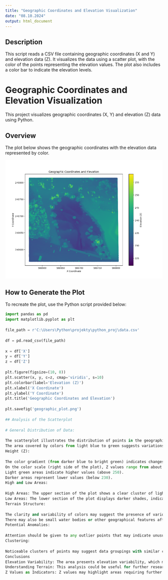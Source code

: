 ```yaml
---
title: "Geographic Coordinates and Elevation Visualization"
date: "08.10.2024"
output: html_document
---
```


## Description

This script reads a CSV file containing geographic coordinates (X and Y) and elevation data (Z). It visualizes the data using a scatter plot, with the color of the points representing the elevation values. The plot also includes a color bar to indicate the elevation levels.


# Geographic Coordinates and Elevation Visualization

This project visualizes geographic coordinates (X, Y) and elevation (Z) data using Python.

## Overview

The plot below shows the geographic coordinates with the elevation data represented by color.

![Geographic Plot](./fig1.png)

## How to Generate the Plot

To recreate the plot, use the Python script provided below:

```python
import pandas as pd
import matplotlib.pyplot as plt

file_path = r'C:\Users\Python\projekty\python_proj\data.csv'

df = pd.read_csv(file_path)

x = df['X']
y = df['Y']
z = df['Z']

plt.figure(figsize=(10, 8))
plt.scatter(x, y, c=z, cmap='viridis', s=10)
plt.colorbar(label='Elevation (Z)')
plt.xlabel('X Coordinate')
plt.ylabel('Y Coordinate')
plt.title('Geographic Coordinates and Elevation')

plt.savefig('geographic_plot.png')

## Analysis of the Scatterplot

# General Distribution of Data:

The scatterplot illustrates the distribution of points in the geographical space. The X and Y axes represent geographical coordinates, while the colors indicate elevation values.
The area covered by colors from light blue to green suggests variations in elevation, indicating diverse terrain.
Height (Z):

The color gradient (from darker blue to bright green) indicates changes in elevation.
On the color scale (right side of the plot), Z values range from about 225 to 255. Observations include:
Light green areas indicate higher values (above 250).
Darker areas represent lower values (below 230).
High and Low Areas:

High Areas: The upper section of the plot shows a clear cluster of light colors, suggesting the presence of higher terrain.
Low Areas: The lower section of the plot displays darker shades, indicating regions of lower elevation.
Terrain Structure:

The clarity and variability of colors may suggest the presence of various terrain formations, such as hills, valleys, or plateaus.
There may also be small water bodies or other geographical features affecting local conditions.
Potential Anomalies:

Attention should be given to any outlier points that may indicate unusual geographical conditions. Investigating points with disproportionately high or low values can provide insights into underlying factors.
Clustering:

Noticeable clusters of points may suggest data groupings with similar characteristics, which could be of interest for urban or ecological analysis.
Conclusions
Elevation Variability: The area presents elevation variability, which may be significant for spatial planning, environmental protection, or geological studies.
Understanding Terrain: This analysis could be useful for further research, particularly in applications involving ecology, agriculture, or urbanization.
Z Values as Indicators: Z values may highlight areas requiring further analysis, such as water resource management or flood protection.
